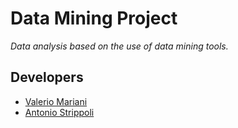 # Data Mining Project

*Data analysis based on the use of data mining tools.*

## Developers

- [Valerio Mariani](https://github.com/sd3ntato)
- [Antonio Strippoli](https://github.com/CoffeeStraw)
